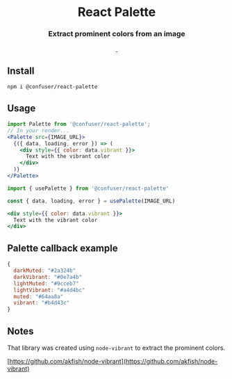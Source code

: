 <p align="center">
  <h1 align="center">React Palette</h1>
</p>

<h3 align="center">
	Extract prominent colors from an image
</h3>

<p align="center">
  <a aria-label="Tests status" href="https://github.com/confuser/react-palette/actions/workflows/build.yaml">
    <img alt="" src="https://img.shields.io/github/workflow/status/confuser/react-palette/Node.js%20CI?label=Tests&style=for-the-badge&labelColor=000000">
  </a>
  <a aria-label="License" href="https://github.com/confuser/react-palette/blob/master/LICENSE">
    <img alt="" src="https://img.shields.io/github/license/confuser/react-palette?labelColor=000&style=for-the-badge">
  </a>
</p>

## Install
```
npm i @confuser/react-palette
```

## Usage
```jsx
import Palette from '@confuser/react-palette';
// In your render...
<Palette src={IMAGE_URL}>
  {({ data, loading, error }) => (
    <div style={{ color: data.vibrant }}>
      Text with the vibrant color
    </div>
  )}
</Palette>
```

```jsx
import { usePalette } from '@confuser/react-palette'

const { data, loading, error } = usePalette(IMAGE_URL)

<div style={{ color: data.vibrant }}>
  Text with the vibrant color
</div>
```

## Palette callback example
```js
{
  darkMuted: "#2a324b"
  darkVibrant: "#0e7a4b"
  lightMuted: "#9cceb7"
  lightVibrant: "#a4d4bc"
  muted: "#64aa8a"
  vibrant: "#b4d43c"
}
```

## Notes

That library was created using `node-vibrant` to extract the prominent colors.

[https://github.com/akfish/node-vibrant](https://github.com/akfish/node-vibrant)
